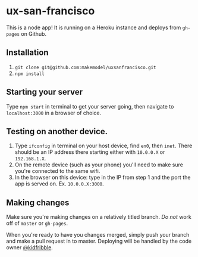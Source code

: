 # ux-san-francisco

This is a node app! It is running on a Heroku instance and deploys from `gh-pages` on Github.

## Installation
1. `git clone git@github.com:makemodel/uxsanfrancisco.git`
2. `npm install`

## Starting your server
Type `npm start` in terminal to get your server going, then navigate to `localhost:3000` in a browser of choice.

## Testing on another device.
1. Type `ifconfig` in terminal on your host device, find `en0`, then `inet`. There should be an IP address there starting either with `10.0.0.X` or `192.168.1.X`.
2. On the remote device (such as your phone) you'll need to make sure you're connected to the same wifi.
3. In the browser on this device: type in the IP from step 1 and the port the app is served on. Ex. `10.0.0.X:3000`.

## Making changes
Make sure you're making changes on a relatively titled branch. *Do not* work off of `master` or `gh-pages`.

When you're ready to have you changes merged, simply push your branch and make a pull request in to master. Deploying will be handled by the code owner [@kidfribble](https://github.com/kidfribble).
